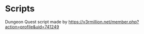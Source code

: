 # Scripts

Dungeon Quest script made by https://v3rmillion.net/member.php?action=profile&uid=741249
